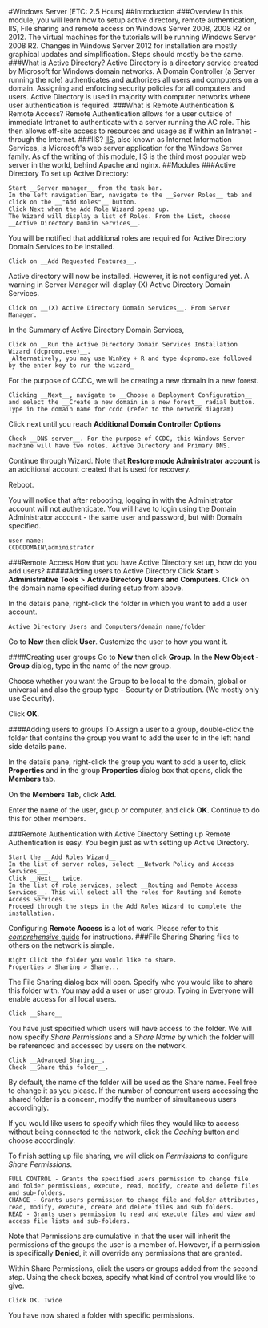 #Windows Server [ETC: 2.5 Hours]
##Introduction
###Overview
In this module, you will learn how to setup active directory, remote authentication, IIS, File sharing and remote access on Windows Server 2008, 2008 R2 or 2012. The virtual machines for the tutorials will be running Windows Server 2008 R2. Changes in Windows Server 2012 for installation are mostly graphical updates and simplification. Steps should mostly be the same. 
###What is Active Directory?
Active Directory is a directory service created by Microsoft for Windows domain networks. A Domain Controller (a Server running the role) authenticates and authorizes all users and computers on a domain. Assigning and enforcing security policies for all computers and users. Active Directory is used in majority with computer networks where user authentication is required.
###What is Remote Authentication & Remote Access? 
Remote Authentication allows for a user outside of immediate Intranet to authenticate with a server running the AC role. This then allows off-site access to resources and usage as if within an Intranet - through the Internet.
###IIS?
[IIS](http://www.iis.net/learn), also known as Internet Information Services, is Microsoft's web server application for the Windows Server family. As of the writing of this module, IIS is the third most popular web server in the world, behind Apache and nginx. 
##Modules
###Active Directory
To set up Active Directory:
~~~
Start __Server manager__ from the task bar. 
In the left navigation bar, navigate to the __Server Roles__ tab and click on the __"Add Roles"__ button.
Click Next when the Add Role Wizard opens up.
The Wizard will display a list of Roles. From the List, choose __Active Directory Domain Services__.
~~~
You will be notified that additional roles are required for Active Directory Domain Services to be installed. 
~~~
Click on __Add Requested Features__.
~~~
Active directory will now be installed. However, it is not configured yet. A warning in Server Manager will display (X) Active Directory Domain Services. 
~~~
Click on __(X) Active Directory Domain Services__. From Server Manager.
~~~
In the Summary of Active Directory Domain Services,
~~~
Click on __Run the Active Directory Domain Services Installation Wizard (dcpromo.exe)__.
_Alternatively, you may use WinKey + R and type dcpromo.exe followed by the enter key to run the wizard_
~~~
For the purpose of CCDC, we will be creating a new domain in a new forest.
~~~
Clicking __Next__, navigate to __Choose a Deployment Configuration__ and select the __Create a new domain in a new forest__ radial button.
Type in the domain name for ccdc (refer to the network diagram)
~~~
Click next until you reach __Additional Domain Controller Options__
~~~
Check __DNS server__. For the purpose of CCDC, this Windows Server machine will have two roles. Active Directory and Primary DNS.
~~~
Continue through Wizard. Note that __Restore mode Administrator account__ is an additional account created that is used for recovery.

Reboot.

You will notice that after rebooting, logging in with the Administrator account will not authenticate.
You will have to login using the Domain Administrator account - the same user and password, but with Domain specified.
~~~
user name:
CCDCDOMAIN\administrator
~~~
###Remote Access
How that you have Active Directory set up, how do you add users?
#####Adding users to Active Directory
Click __Start__ > __Administrative Tools__ > __Active Directory Users and Computers__.
Click on the domain name specified during setup from above.

In the details pane, right-click the folder in which you want to add a user account.
~~~
Active Directory Users and Computers/domain name/folder
~~~
Go to __New__ then click __User__.
Customize the user to how you want it.

####Creating user groups 
Go to __New__ then click __Group__.
In the __New Object - Group__ dialog, type in the name of the new group.

Choose whether you want the Group to be local to the domain, global or universal and also the group type - Security or Distribution. (We mostly only use Security).

Click __OK__.

####Adding users to groups 
To Assign a user to a group, double-click the folder that contains the group you want to add the user to in the left hand side details pane.

In the details pane, right-click the group you want to add a user to, click __Properties__ and in the group __Properties__ dialog box that opens, click the __Members__ tab.

On the __Members Tab__, click __Add__.

Enter the name of the user, group or computer, and click __OK__.
Continue to do this for other members.

###Remote Authentication with Active Directory
Setting up Remote Authentication is easy. You begin just as with setting up Active Directory.
~~~
Start the __Add Roles Wizard__
In the list of server roles, select __Network Policy and Access Services___.
Click __Next__ twice.
In the list of role services, select __Routing and Remote Access Services__. This will select all the roles for Routing and Remote Access Services.
Proceed through the steps in the Add Roles Wizard to complete the installation.
~~~
Configuring __Remote Access__ is a lot of work. Please refer to this [_comprehensive_ guide](http://www.buchatech.com/2010/06/how-to-setup-vpn-access-on-server-2008/) for instructions.
###File Sharing
Sharing files to others on the network is simple.
~~~
Right Click the folder you would like to share.
Properties > Sharing > Share...
~~~
The File Sharing dialog box will open. Specify who you would like to share this folder with. You may add a user or user group. Typing in Everyone will enable access for all local users. 
~~~
Click __Share__
~~~
You have just specified which users will have access to the folder. We will now specify _Share Permissions_ and a _Share Name_ by which the folder will be referenced and accessed by users on the network.
~~~
Click __Advanced Sharing__.
Check __Share this folder__.
~~~
By default, the name of the folder will be used as the Share name. Feel free to change it as you please.
If the number of concurrent users accessing the shared folder is a concern, modify the number of simultaneous users accordingly.

If you would like users to specify which files they would like to access without being connected to the network, click the _Caching_ button and choose accordingly.

To finish setting up file sharing, we will click on _Permissions_ to configure _Share Permissions_.
~~~
FULL CONTROL - Grants the specified users permission to change file and folder permissions, execute, read, modify, create and delete files and sub-folders.
CHANGE - Grants users permission to change file and folder attributes, read, modify, execute, create and delete files and sub folders.
READ - Grants users permission to read and execute files and view and access file lists and sub-folders.
~~~
Note that Permissions are cumulative in that the user will inherit the permissions of the groups the user is a member of. However, if a permission is specifically __Denied__, it will override any permissions that are granted.

Within Share Permissions, click the users or groups added from the second step.
Using the check boxes, specify what kind of control you would like to give.

~~~
Click OK. Twice
~~~
You have now shared a folder with specific permissions.
































